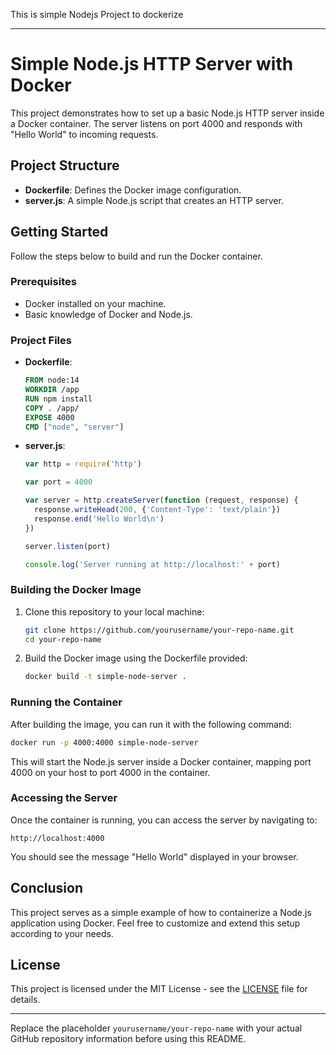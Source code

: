 This is simple Nodejs Project to dockerize 

---

# Simple Node.js HTTP Server with Docker

This project demonstrates how to set up a basic Node.js HTTP server inside a Docker container. The server listens on port 4000 and responds with "Hello World" to incoming requests.

## Project Structure

- **Dockerfile**: Defines the Docker image configuration.
- **server.js**: A simple Node.js script that creates an HTTP server.

## Getting Started

Follow the steps below to build and run the Docker container.

### Prerequisites

- Docker installed on your machine.
- Basic knowledge of Docker and Node.js.

### Project Files

- **Dockerfile**: 
  ```dockerfile
  FROM node:14
  WORKDIR /app
  RUN npm install
  COPY . /app/
  EXPOSE 4000
  CMD ["node", "server"]
  ```

- **server.js**:
  ```javascript
  var http = require('http')

  var port = 4000

  var server = http.createServer(function (request, response) {
    response.writeHead(200, {'Content-Type': 'text/plain'})
    response.end('Hello World\n')
  })

  server.listen(port)

  console.log('Server running at http://localhost:' + port)
  ```

### Building the Docker Image

1. Clone this repository to your local machine:

   ```sh
   git clone https://github.com/yourusername/your-repo-name.git
   cd your-repo-name
   ```

2. Build the Docker image using the Dockerfile provided:

   ```sh
   docker build -t simple-node-server .
   ```

### Running the Container

After building the image, you can run it with the following command:

```sh
docker run -p 4000:4000 simple-node-server
```

This will start the Node.js server inside a Docker container, mapping port 4000 on your host to port 4000 in the container.

### Accessing the Server

Once the container is running, you can access the server by navigating to:

```
http://localhost:4000
```

You should see the message "Hello World" displayed in your browser.

## Conclusion

This project serves as a simple example of how to containerize a Node.js application using Docker. Feel free to customize and extend this setup according to your needs.

## License

This project is licensed under the MIT License - see the [LICENSE](LICENSE) file for details.

---

Replace the placeholder `yourusername/your-repo-name` with your actual GitHub repository information before using this README.
